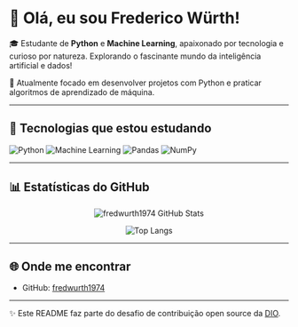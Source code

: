 # 👋 Olá, eu sou Frederico Würth!

🎓 Estudante de **Python** e **Machine Learning**, apaixonado por tecnologia e curioso por natureza. Explorando o fascinante mundo da inteligência artificial e dados!

🔭 Atualmente focado em desenvolver projetos com Python e praticar algoritmos de aprendizado de máquina.

---

## 🚀 Tecnologias que estou estudando

![Python](https://img.shields.io/badge/-Python-3776AB?style=for-the-badge&logo=python&logoColor=white)
![Machine Learning](https://img.shields.io/badge/-Machine%20Learning-0A192F?style=for-the-badge&logo=scikit-learn&logoColor=white)
![Pandas](https://img.shields.io/badge/-Pandas-150458?style=for-the-badge&logo=pandas&logoColor=white)
![NumPy](https://img.shields.io/badge/-NumPy-013243?style=for-the-badge&logo=numpy&logoColor=white)

---

## 📊 Estatísticas do GitHub

<div align="center">

![fredwurth1974 GitHub Stats](https://github-readme-stats.vercel.app/api?username=fredwurth1974&show_icons=true&theme=tokyonight&hide_border=true&count_private=true)
  
![Top Langs](https://github-readme-stats.vercel.app/api/top-langs/?username=fredwurth1974&layout=compact&theme=tokyonight&hide_border=true)

</div>

---

## 🌐 Onde me encontrar

- GitHub: [fredwurth1974](https://github.com/fredwurth1974)

---

✨ Este README faz parte do desafio de contribuição open source da [DIO](https://www.dio.me/).
